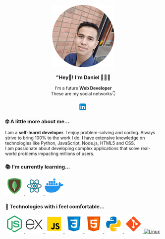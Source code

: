 <p align="center" width="300">
  <img align="center" width="200" src="./assets/profile.png"/>
  <h3 align="center">"Hey👋!  I'm Daniel 👨🏻‍💻</h3>
</p>

<p align="center">I'm a future <strong>Web Developer</strong> <br/>These are my social networks👇</p>

<p align="center">
	<a href="https://www.linkedin.com/in/danielsere/" target="blank" style="margin-right: 4px" title="Linkedin">
		<img align="center" src="./assets/linkedin.svg" alt="Daniel Sere" heigth="28px" width="28px"/>
	</a>
</p>

### 🤓 A little more about me...

<p>I am a <strong>self-learnt developer</strong>. I enjoy problem-solving and coding. Always strive to bring 100% to the work I do. I have extensive knowledge on technologies like Python, JavaScript, Node.js, HTML5 and CSS. <br/>I am passionate about developing complex applications that solve real-world problems impacting millions of users.</p>

### 📚 I'm currently learning...

<a href="https://mongodb.com" target="blank" title="MongoDB">
	<img width="60" src="./assets/mongodb.svg" alt="MongoDB">
</a>
<a href="https://reactjs.org/" target="blank" title="React">
	<img width="60" src="./assets/react.svg" alt="React">
</a>
<a href="https://docker.com/" target="blank" title="Docker">
	<img width="60" src="./assets/docker.svg" alt="Docker">
</a>

### 🚀 Technologies with i feel comfortable...

<a href="https://nodejs.org/" target="blank" title="Node Js">
	<img width="60" src="./assets/node-js.svg" alt="Node JS">
</a>
<a href="https://expressjs.com/" target="blank" title="Express JS">
	<img width="60" src="./assets/express-js.svg" alt="Express JS">
</a>
<a href="https://javascript.com/" target="blank" title="JavaScript">
	<img width="60" src="./assets/javascript.svg" alt="JavaScript">
</a>
<a href="https://developer.mozilla.org/es/docs/Web/CSS" target="blank" title="CSS">
	<img width="60" src="./assets/css3.svg" alt="CSS">
</a>
<a href="https://developer.mozilla.org/es/docs/Web/HTML" target="blank" title="HTML">
	<img width="60" src="./assets/html-5.svg" alt="HTML">
</a>
<a href="https://python.org/" target="blank" title="Python">
	<img width="60" src="./assets/python.svg" alt="Python">
</a>
<a href="https://git-scm.com" target="blank" title="Git">
	<img width="60" src="./assets/git.svg" alt="Git">
</a>
<a href="https://linux.com" target="blank" title="Linux">
	<img width="60" src="./assets/linux.pn" alt="Linux">
</a>
<!-- 
<a href="" target="blank" alt="" title="">
	<img width="60" src="">
</a>
-->
